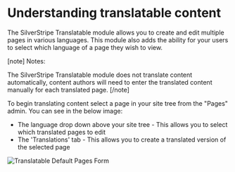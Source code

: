 # Understanding translatable content

The SilverStripe Translatable module allows you to create and edit multiple pages in various languages. This module also adds the ability for your users to select which language of a page they wish to view.

[note]
Notes:

The SilverStripe Translatable module does not translate content automatically, content authors will need to enter the translated content manually for each translated page.
[/note]

To begin translating content select a page in your site tree from the "Pages" admin. You can see in the below image:

* The language drop down above your site tree - This allows you to select which translated pages to edit
* The 'Translations' tab - This allows you to create a translated version of the selected page

![Translatable Default Pages Form](_images/TranslatableInstalledDefault.jpg)